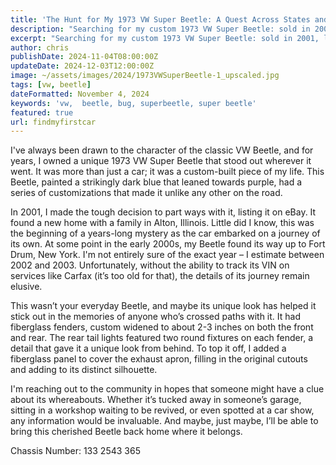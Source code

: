 ```yaml
---
title: 'The Hunt for My 1973 VW Super Beetle: A Quest Across States and Years'
description: "Searching for my custom 1973 VW Super Beetle: sold in 2001, last seen near Fort Drum, NY. Dark blue, custom fenders & taillights—any leads are welcome! #VWBeetle"
excerpt: "Searching for my custom 1973 VW Super Beetle: sold in 2001, last seen near Fort Drum, NY. Dark blue, custom fenders & taillights—any leads are welcome! #VWBeetle"
author: chris
publishDate: 2024-11-04T08:00:00Z
updateDate: 2024-12-03T12:00:00Z
image: ~/assets/images/2024/1973VWSuperBeetle-1_upscaled.jpg
tags: [vw, beetle]
dateFormatted: November 4, 2024
keywords: 'vw,  beetle, bug, superbeetle, super beetle'
featured: true
url: findmyfirstcar
---
```


I've always been drawn to the character of the classic VW Beetle, and for years, I owned a unique 1973 VW Super Beetle that stood out wherever it went. It was more than just a car; it was a custom-built piece of my life. This Beetle, painted a strikingly dark blue that leaned towards purple, had a series of customizations that made it unlike any other on the road.

In 2001, I made the tough decision to part ways with it, listing it on eBay. It found a new home with a family in Alton, Illinois. Little did I know, this was the beginning of a years-long mystery as the car embarked on a journey of its own. At some point in the early 2000s, my Beetle found its way up to Fort Drum, New York. I'm not entirely sure of the exact year – I estimate between 2002 and 2003. Unfortunately, without the ability to track its VIN on services like Carfax (it’s too old for that), the details of its journey remain elusive.

This wasn’t your everyday Beetle, and maybe its unique look has helped it stick out in the memories of anyone who’s crossed paths with it. It had fiberglass fenders, custom widened to about 2-3 inches on both the front and rear. The rear tail lights featured two round fixtures on each fender, a detail that gave it a unique look from behind. To top it off, I added a fiberglass panel to cover the exhaust apron, filling in the original cutouts and adding to its distinct silhouette.

I'm reaching out to the community in hopes that someone might have a clue about its whereabouts. Whether it’s tucked away in someone’s garage, sitting in a workshop waiting to be revived, or even spotted at a car show, any information would be invaluable. And maybe, just maybe, I’ll be able to bring this cherished Beetle back home where it belongs.

Chassis Number: 133 2543 365

